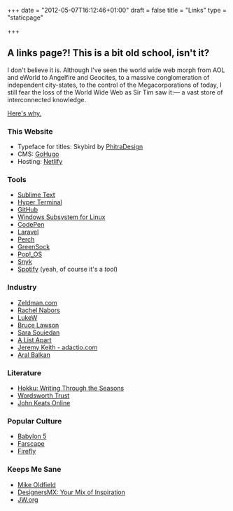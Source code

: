 +++
date = "2012-05-07T16:12:46+01:00"
draft = false
title = "Links"
type = "staticpage"

+++

## A links page?! This is a bit old school, isn't it?

I don't believe it is. Although I've seen the world wide web morph from AOL and eWorld to Angelfire and Geocites, to a massive conglomeration of independent city-states, to the control of the Megacorporations of today, I still fear the loss of the World Wide Web as Sir Tim saw it:— a vast store of interconnected knowledge.

[Here's why.](https://medium.com/matter/the-web-we-have-to-save-2eb1fe15a426)

### This Website

- Typeface for titles: Skybird by [PhitraDesign](http://phitradesign-fonts.com/)
- CMS: [GoHugo](http://gohugo.io)
- Hosting: [Netlify](https://www.netlify.com)

### Tools
- [Sublime Text](http://www.sublimetext.com)
- [Hyper Terminal](https://hyper.is)
- [GitHub](http://github.com)
- [Windows Subsystem for Linux](https://msdn.microsoft.com/en-us/commandline/wsl/about)
- [CodePen](https://codepen.io)
- [Laravel](https://laravel.com/)
- [Perch](https://grabaperch.com)
- [GreenSock](https://greensock.com/)
- [Pop!_OS](https://system76.com/pop)
- [Snyk](https://snyk.io)
- [Spotify](https://www.spotify.com/uk/) (yeah, of course it's a _tool_)

### Industry
- [Zeldman.com](http://www.zeldman.com)
- [Rachel Nabors](http://rachelnabors.com)
- [LukeW](https://www.lukew.com/ff/)
- [Bruce Lawson](http://www.brucelawson.co.uk)
- [Sara Souiedan](https://sarasoueidan.com)
- [A List Apart](https://alistapart.com)
- [Jeremy Keith - adactio.com](https://adactio.com/journal/)
- [Aral Balkan](https://ar.al)


### Literature
- [Hokku: Writing Through the Seasons](http://github.com)
- [Wordsworth Trust](https://wordsworth.org.uk)
- [John Keats Online](http://john-keats.com)

### Popular Culture
- [Babylon 5](http://freebabylon5.com)
- [Farscape](http://www.farscapeworld.com)
- [Firefly](http://browncoats.com)


### Keeps Me Sane
- [Mike Oldfield](http://mikeoldfieldofficial.com)
- [DesignersMX: Your Mix of Inspiration](https://designers.mx)
- [JW.org](https://www.jw.org)
